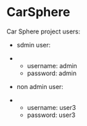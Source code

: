 # CarSphere
Car Sphere project
users:
* sdmin user:
*  - username: admin
   - password: admin

* non admin user:
*   - username: user3
    - password: user3
